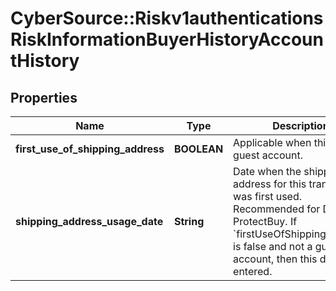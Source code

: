 # CyberSource::Riskv1authenticationsRiskInformationBuyerHistoryAccountHistory

## Properties
Name | Type | Description | Notes
------------ | ------------- | ------------- | -------------
**first_use_of_shipping_address** | **BOOLEAN** | Applicable when this is not a guest account.  | [optional] 
**shipping_address_usage_date** | **String** | Date when the shipping address for this transaction was first used. Recommended for Discover ProtectBuy. If &#x60;firstUseOfShippingAddress&#x60; is false and not a guest account, then this date is entered.  | [optional] 


